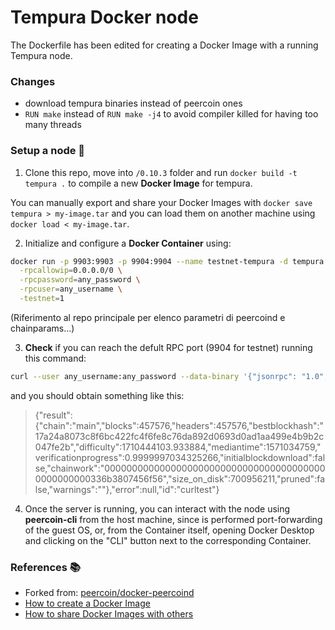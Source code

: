# Tempura Docker node

The Dockerfile has been edited for creating a Docker Image with a running Tempura node.

### Changes

* download tempura binaries instead of peercoin ones
* `RUN make` instead of `RUN make -j4` to avoid compiler killed for having too many threads

### Setup a node  :whale:

1. Clone this repo, move into `/0.10.3` folder and run `docker build -t tempura .` to compile a new **Docker Image** for tempura. 

You can manually export and share your Docker Images with `docker save tempura > my-image.tar` and you can load them on another machine using `docker load < my-image.tar`.


2. Initialize and configure a **Docker Container** using:

```sh
docker run -p 9903:9903 -p 9904:9904 --name testnet-tempura -d tempura \
  -rpcallowip=0.0.0.0/0 \
  -rpcpassword=any_password \
  -rpcuser=any_username \
  -testnet=1
```

(Riferimento al repo principale per elenco parametri di peercoind e chainparams...)

3. **Check** if you can reach the defult RPC port (9904 for testnet) running this command:

```sh
curl --user any_username:any_password --data-binary '{"jsonrpc": "1.0", "id":"curltest", "method": "getblockchaininfo", "params": [] }'  -H 'content-type: text/plain;' localhost:9904/
```

and you should obtain something like this:

> {"result":{"chain":"main","blocks":457576,"headers":457576,"bestblockhash":"17a24a8073c8f6bc422fc4f6fe8c76da892d0693d0ad1aa499e4b9b2c047fe2b","difficulty":1710444103.933884,"mediantime":1571034759,"verificationprogress":0.9999997034325266,"initialblockdownload":false,"chainwork":"00000000000000000000000000000000000000000000000000336b3807456f56","size_on_disk":700956211,"pruned":false,"warnings":""},"error":null,"id":"curltest"}

4. Once the server is running, you can interact with the node using **peercoin-cli** from the host machine, since is performed port-forwarding of the guest OS, or, from the Container itself, opening Docker Desktop and clicking on the "CLI" button next to the corresponding Container.

### References :books:

* Forked from: [peercoin/docker-peercoind](https://github.com/peercoin/docker-peercoind.git)
* [How to create a Docker Image](https://www.linux.com/training-tutorials/how-create-docker-image/?utm_source=pocket_mylist)
* [How to share Docker Images with others](https://www.cloudsavvyit.com/12326/how-to-share-docker-images-with-others/?utm_source=pocket_mylist)

